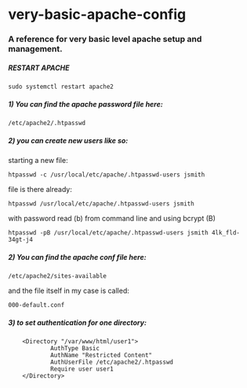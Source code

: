 # very-basic-apache-config
### A reference for very basic level apache setup and management. 


##### RESTART APACHE

    sudo systemctl restart apache2



##### 1) You can find the apache password file here: 

    /etc/apache2/.htpasswd

##### 2) you can create new users like so: 

starting a new file: 

    htpasswd -c /usr/local/etc/apache/.htpasswd-users jsmith

file is there already: 

    htpasswd /usr/local/etc/apache/.htpasswd-users jsmith

with password read (b) from command line and using bcrypt (B)

    htpasswd -pB /usr/local/etc/apache/.htpasswd-users jsmith 4lk_fld-34gt-j4

##### 2) You can find the apache conf file here: 

    /etc/apache2/sites-available

and the file itself in my case is called: 

    000-default.conf

##### 3) to set authentication for one directory: 

        <Directory "/var/www/html/user1">
                AuthType Basic
                AuthName "Restricted Content"
                AuthUserFile /etc/apache2/.htpasswd
                Require user user1
        </Directory> 
